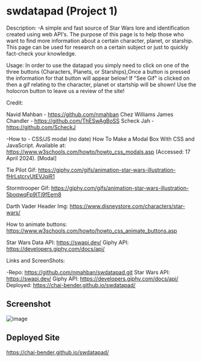 # swdatapad (Project 1)

Description:
 -A simple and fast source of Star Wars lore and identification created using web API's. The purpose of this page is to help those who want to find more information about a certain character, planet, or starship. This page can be used for research on a certain subject or just to quickly fact-check your knowledge.


Usage: 
 In order to use the datapad you simply need to click on one of the three buttons (Characters, Planets, or Starships),Once a button is pressed the information for that button will appear below! If "See Gif" is clicked on then a gif relating to the character, planet or startship will be shown! Use the holocron button to leave us a review of the site! 

Credit:

Navid Mahban - https://github.com/nmahban
Chez Williams 
James Chandler - https://github.com/ThESwAgBoSS
Scheck Jah - https://github.com/ScheckJ


 -How to - CSS/JS modal (no date) How To Make a Modal Box With CSS and JavaScript. Available at: https://www.w3schools.com/howto/howto_css_modals.asp (Accessed: 17 April 2024). [Modal]

Tie Pilot Gif: https://giphy.com/gifs/animation-star-wars-illustration-fHrLstcrvUtEVJqiR1

Stormtrooper Gif: https://giphy.com/gifs/animation-star-wars-illustration-5boqwqFp9lTi9fEem8

Darth Vader Header Img: https://www.disneystore.com/characters/star-wars/

How to animate buttons: https://www.w3schools.com/howto/howto_css_animate_buttons.asp

Star Wars Data API: https://swapi.dev/
Giphy API: https://developers.giphy.com/docs/api/

Links and ScreenShots:

 -Repo: https://github.com/nmahban/swdatapad.git
 Star Wars API: https://swapi.dev/
 Giphy API: https://developers.giphy.com/docs/api/
 Deployed: https://chai-bender.github.io/swdatapad/


 ## Screenshot
 
![image](https://github.com/user-attachments/assets/0f5ba359-4d76-4b06-b449-a41f063c4f53)


 ## Deployed Site

https://chai-bender.github.io/swdatapad/
 
